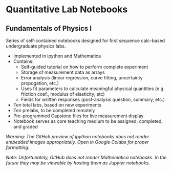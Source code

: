 # Quantitative Lab Notebooks
## Fundamentals of Physics I
Series of self-contained notebooks designed for first sequence calc-based undergraduate physics labs. 
* Implemented in ipython and Mathematica
* Contains:
  + Self-guided tutorial on how to perform complete experiment
  + Storage of measurement data as arrays
  + Error analysis (linear regression, curve fitting, uncertainty propogation, etc.)
  + Uses fit parameters to calculate meaningful physical quantities (e.g. friction coef., modulus of elasticity, etc)
  + Fields for written responses (post-analysis question, summary, etc.)
* Ten total labs, based on new experiments
* Ten prelabs, to be completed remotely
* Pre-programmed Capstone files for live measurement display
* Notebook serves as core teaching medium to be assigned, completed, and graded

_Warning: The GitHub preview of ipython notebooks does not render embedded images appropriately. Open in Google Colabs for proper formatting._

*Note: Unfortunately, GitHub does not render Mathematica notebooks. In the future they may be viewable by hosting them as Jupyter notebooks.*
